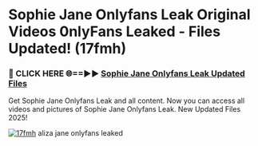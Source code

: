 # Sophie Jane Onlyfans Leak Original Videos 0nlyFans Leaked - Files Updated! (17fmh)

<h3>🔴 CLICK HERE 🌐==►► <a href="https://tinyurl.com/3hn5wdd3" rel="nofollow">Sophie Jane Onlyfans Leak Updated Files</a></h3>

Get Sophie Jane Onlyfans Leak and all content. Now you can access all videos and pictures of Sophie Jane Onlyfans Leak. New Updated Files 2025!

[![17fmh](https://i.imgur.com/4HnBqBT.gif)](https://tinyurl.com/3hn5wdd3)
aliza jane onlyfans leaked